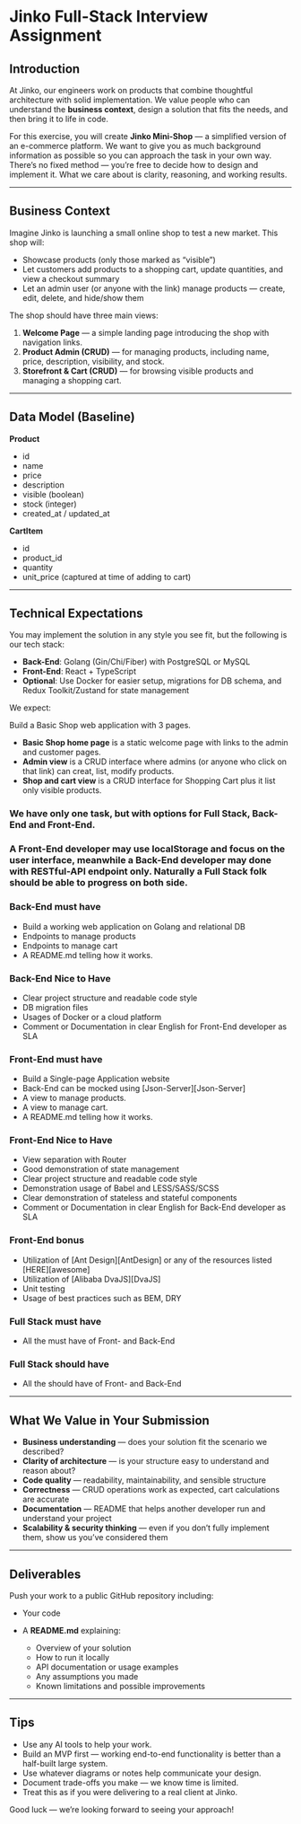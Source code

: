# Jinko Full-Stack Interview Assignment

## Introduction

At Jinko, our engineers work on products that combine thoughtful architecture with solid implementation. We value people who can understand the **business context**, design a solution that fits the needs, and then bring it to life in code.

For this exercise, you will create **Jinko Mini-Shop** — a simplified version of an e-commerce platform. We want to give you as much background information as possible so you can approach the task in your own way. There’s no fixed method — you’re free to decide how to design and implement it. What we care about is clarity, reasoning, and working results.

---

## Business Context

Imagine Jinko is launching a small online shop to test a new market. This shop will:

* Showcase products (only those marked as “visible”)
* Let customers add products to a shopping cart, update quantities, and view a checkout summary
* Let an admin user (or anyone with the link) manage products — create, edit, delete, and hide/show them

The shop should have three main views:

1. **Welcome Page** — a simple landing page introducing the shop with navigation links.
2. **Product Admin (CRUD)** — for managing products, including name, price, description, visibility, and stock.
3. **Storefront & Cart (CRUD)** — for browsing visible products and managing a shopping cart.

---

## Data Model (Baseline)

**Product**

* id
* name
* price
* description
* visible (boolean)
* stock (integer)
* created\_at / updated\_at

**CartItem**

* id
* product\_id
* quantity
* unit\_price (captured at time of adding to cart)

---

## Technical Expectations

You may implement the solution in any style you see fit, but the following is our tech stack:

* **Back-End**: Golang (Gin/Chi/Fiber) with PostgreSQL or MySQL
* **Front-End**: React + TypeScript
* **Optional**: Use Docker for easier setup, migrations for DB schema, and Redux Toolkit/Zustand for state management

We expect:

Build a Basic Shop web application with 3 pages.
 - **Basic Shop home page** is a static welcome page with links to the admin and customer pages.
 - **Admin view** is a CRUD interface where admins (or anyone who click on that link) can creat, list, modify products.
 - **Shop and cart view** is a CRUD interface for Shopping Cart plus it list only visible products.

### We have only one task, but with options for Full Stack, Back-End and Front-End.
### A Front-End developer may use localStorage and focus on the user interface, meanwhile a Back-End developer may done with RESTful-API endpoint only. Naturally a Full Stack folk should be able to progress on both side.

### Back-End must have
 - Build a working web application on Golang and relational DB
 - Endpoints to manage products
 - Endpoints to manage cart
 - A README.md telling how it works.

### Back-End Nice to Have
 - Clear project structure and readable code style
 - DB migration files
 - Usages of Docker or a cloud platform
 - Comment or Documentation in clear English for Front-End developer as SLA

### Front-End must have
 - Build a Single-page Application website
 - Back-End can be mocked using [Json-Server][Json-Server]
 - A view to manage products.
 - A view to manage cart.
 - A README.md telling how it works.

### Front-End Nice to Have
 - View separation with Router
 - Good demonstration of state management
 - Clear project structure and readable code style
 - Demonstration usage of Babel and LESS/SASS/SCSS
 - Clear demonstration of stateless and stateful components
 - Comment or Documentation in clear English for Back-End developer as SLA

### Front-End bonus
 - Utilization of [Ant Design][AntDesign] or any of the resources listed [HERE][awesome]
 - Utilization of [Alibaba DvaJS][DvaJS]
 - Unit testing
 - Usage of best practices such as BEM, DRY


### Full Stack must have
 - All the must have of Front- and Back-End

### Full Stack should have
 - All the should have of Front- and Back-End

---

## What We Value in Your Submission

* **Business understanding** — does your solution fit the scenario we described?
* **Clarity of architecture** — is your structure easy to understand and reason about?
* **Code quality** — readability, maintainability, and sensible structure
* **Correctness** — CRUD operations work as expected, cart calculations are accurate
* **Documentation** — README that helps another developer run and understand your project
* **Scalability & security thinking** — even if you don’t fully implement them, show us you’ve considered them

---

## Deliverables

Push your work to a public GitHub repository including:

* Your code
* A **README.md** explaining:

  * Overview of your solution
  * How to run it locally
  * API documentation or usage examples
  * Any assumptions you made
  * Known limitations and possible improvements

---

## Tips

* Use any AI tools to help your work.
* Build an MVP first — working end-to-end functionality is better than a half-built large system.
* Use whatever diagrams or notes help communicate your design.
* Document trade-offs you make — we know time is limited.
* Treat this as if you were delivering to a real client at Jinko.

Good luck — we’re looking forward to seeing your approach!
